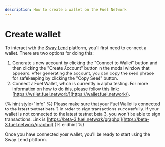 ```yaml
---
description: How to create a wallet on the Fuel Network
---
```


# Create wallet

To interact with the [Sway Lend](https://app.swaylend.com) platform, you'll first need to connect a wallet. There are two options for doing this:

1. Generate a new account by clicking the "Connect to Wallet" button and then clicking the "Create Account" button in the modal window that appears. After generating the account, you can copy the seed phrase for safekeeping by clicking the "Copy Seed" button.
2. Connect a Fuel Wallet, which is currently in alpha testing. For more information on how to do this, please follow this link: [https://wallet.fuel.network/](https://wallet.fuel.network/).

{% hint style="info" %}
Please make sure that your Fuel Wallet is connected to the latest testnet beta 3 in order to sign transactions successfully. If your wallet is not connected to the latest testnet beta 3, you won't be able to sign transactions. Link is [https://beta-3.fuel.network/graphql](https://beta-3.fuel.network/graphql)
{% endhint %}

Once you have connected your wallet, you'll be ready to start using the Sway Lend platform.
